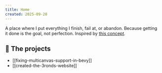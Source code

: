 ```yaml
---
title: Home
created: 2025-09-20
---
```


A place where I put everything I finish, fail at, or abandon. Because getting it done is the goal, not perfection. Inspired by [this concept](https://www.youtube.com/watch?v=bJQj1uKtnus).

## 🦀 The projects

- [[fixing-multicanvas-support-in-bevy]]
- [[created-the-3ronds-website]]